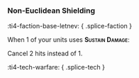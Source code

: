 ### **Non-Euclidean Shielding**
:ti4-faction-base-letnev:
{ .splice-faction }

When 1 of your units uses <span style="font-variant:small-caps;">**Sustain Damage**</span>: 

Cancel 2 hits instead of 1.

:ti4-tech-warfare:
{ .splice-tech }
